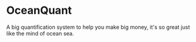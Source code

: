 # OceanQuant
A big quantification system to help you make big money, it's so great just like the mind of ocean sea.
